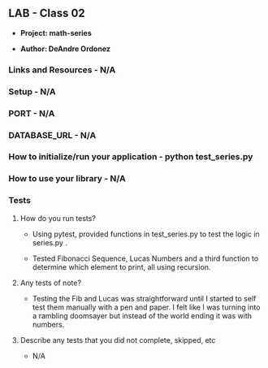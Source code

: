 ## LAB - Class 02
- **Project: math-series**

- **Author: DeAndre Ordonez**

### Links and Resources - N/A

### Setup - N/A

### PORT - N/A

### DATABASE_URL - N/A

### How to initialize/run your application - python test_series.py

### How to use your library - N/A

### Tests

1. How do you run tests?

    - Using pytest, provided functions in test_series.py to test the logic in series.py .

    - Tested Fibonacci Sequence, Lucas Numbers and a third function to determine which element to print, all using recursion.

2. Any tests of note?

    - Testing the Fib and Lucas was straightforward until I started to self test them manually with a pen and paper. I felt like I was turning into a rambling doomsayer but instead of the world ending it was with numbers.

3. Describe any tests that you did not complete, skipped, etc

    - N/A